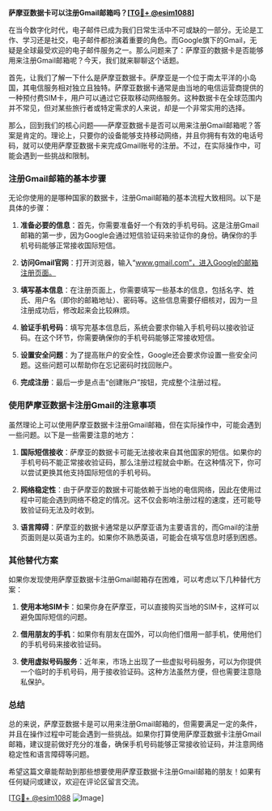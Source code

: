 **萨摩亚数据卡可以注册Gmail邮箱吗？[[TG💪+ @esim1088](https://t.me/s/esim1088)]**

在当今数字化时代，电子邮件已成为我们日常生活中不可或缺的一部分。无论是工作、学习还是社交，电子邮件都扮演着重要的角色。而Google旗下的Gmail，无疑是全球最受欢迎的电子邮件服务之一。那么问题来了：萨摩亚的数据卡是否能够用来注册Gmail邮箱呢？今天，我们就来聊聊这个话题。

首先，让我们了解一下什么是萨摩亚数据卡。萨摩亚是一个位于南太平洋的小岛国，其电信服务相对独立且独特。萨摩亚数据卡通常是由当地的电信运营商提供的一种预付费SIM卡，用户可以通过它获取移动网络服务。这种数据卡在全球范围内并不常见，但对某些旅行者或特定需求的人来说，却是一个非常实用的选择。

那么，回到我们的核心问题——萨摩亚数据卡是否可以用来注册Gmail邮箱呢？答案是肯定的。理论上，只要你的设备能够支持移动网络，并且你拥有有效的电话号码，就可以使用萨摩亚数据卡来完成Gmail账号的注册。不过，在实际操作中，可能会遇到一些挑战和限制。

### 注册Gmail邮箱的基本步骤

无论你使用的是哪种国家的数据卡，注册Gmail邮箱的基本流程大致相同。以下是具体的步骤：

1. **准备必要的信息**：首先，你需要准备好一个有效的手机号码。这是注册Gmail邮箱的第一步，因为Google会通过短信验证码来验证你的身份。确保你的手机号码能够正常接收国际短信。

2. **访问Gmail官网**：打开浏览器，输入“www.gmail.com”，进入Google的邮箱注册页面。

3. **填写基本信息**：在注册页面上，你需要填写一些基本的信息，包括名字、姓氏、用户名（即你的邮箱地址）、密码等。这些信息需要仔细核对，因为一旦注册成功后，修改起来会比较麻烦。

4. **验证手机号码**：填写完基本信息后，系统会要求你输入手机号码以接收验证码。在这个环节，你需要确保你的手机号码能够正常接收短信。

5. **设置安全问题**：为了提高账户的安全性，Google还会要求你设置一些安全问题。这些问题可以帮助你在忘记密码时找回账户。

6. **完成注册**：最后一步是点击“创建账户”按钮，完成整个注册过程。

### 使用萨摩亚数据卡注册Gmail的注意事项

虽然理论上可以使用萨摩亚数据卡注册Gmail邮箱，但在实际操作中，可能会遇到一些问题。以下是一些需要注意的地方：

1. **国际短信接收**：萨摩亚的数据卡可能无法接收来自其他国家的短信。如果你的手机号码不能正常接收验证码，那么注册过程就会中断。在这种情况下，你可以尝试更换其他支持国际短信的手机号码。

2. **网络稳定性**：由于萨摩亚的数据卡可能依赖于当地的电信网络，因此在使用过程中可能会遇到网络不稳定的情况。这不仅会影响注册过程的速度，还可能导致验证码无法及时收到。

3. **语言障碍**：萨摩亚的数据卡通常是以萨摩亚语为主要语言的，而Gmail的注册页面则是以英语为主的。如果你不熟悉英语，可能会在填写信息时感到困惑。

### 其他替代方案

如果你发现使用萨摩亚数据卡注册Gmail邮箱存在困难，可以考虑以下几种替代方案：

1. **使用本地SIM卡**：如果你身在萨摩亚，可以直接购买当地的SIM卡，这样可以避免国际短信的问题。

2. **借用朋友的手机**：如果你有朋友在国外，可以向他们借用一部手机，使用他们的手机号码来接收验证码。

3. **使用虚拟号码服务**：近年来，市场上出现了一些虚拟号码服务，可以为你提供一个临时的手机号码，用于接收验证码。这种方法虽然方便，但也需要注意隐私保护。

### 总结

总的来说，萨摩亚数据卡是可以用来注册Gmail邮箱的，但需要满足一定的条件，并且在操作过程中可能会遇到一些挑战。如果你打算使用萨摩亚数据卡注册Gmail邮箱，建议提前做好充分的准备，确保手机号码能够正常接收验证码，并注意网络稳定性和语言障碍等问题。

希望这篇文章能帮助到那些想要使用萨摩亚数据卡注册Gmail邮箱的朋友！如果有任何疑问或建议，欢迎在评论区留言交流。

[[TG💪+ @esim1088](https://t.me/s/esim1088) ![Image](https://i.postimg.cc/4NQfJmqS/Snipaste-2025-05-13-00-14-12.png)]